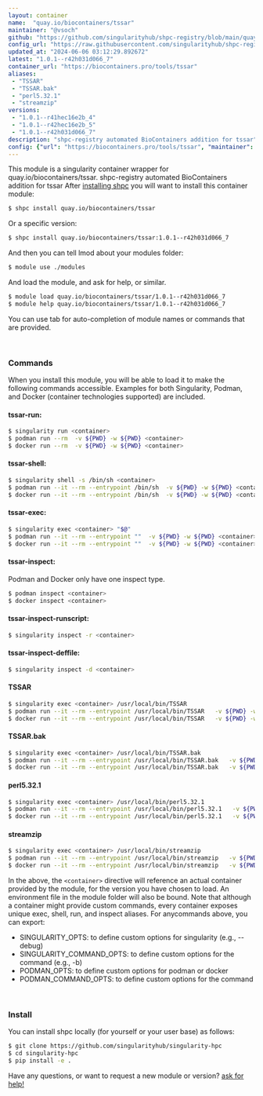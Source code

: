 ```yaml
---
layout: container
name:  "quay.io/biocontainers/tssar"
maintainer: "@vsoch"
github: "https://github.com/singularityhub/shpc-registry/blob/main/quay.io/biocontainers/tssar/container.yaml"
config_url: "https://raw.githubusercontent.com/singularityhub/shpc-registry/main/quay.io/biocontainers/tssar/container.yaml"
updated_at: "2024-06-06 03:12:29.892672"
latest: "1.0.1--r42h031d066_7"
container_url: "https://biocontainers.pro/tools/tssar"
aliases:
 - "TSSAR"
 - "TSSAR.bak"
 - "perl5.32.1"
 - "streamzip"
versions:
 - "1.0.1--r41hec16e2b_4"
 - "1.0.1--r42hec16e2b_5"
 - "1.0.1--r42h031d066_7"
description: "shpc-registry automated BioContainers addition for tssar"
config: {"url": "https://biocontainers.pro/tools/tssar", "maintainer": "@vsoch", "description": "shpc-registry automated BioContainers addition for tssar", "latest": {"1.0.1--r42h031d066_7": "sha256:643de6fe5484f7ba66b91ad3031b0ceed2fb3176e84e6d9bd1015e5f73fe7857"}, "tags": {"1.0.1--r41hec16e2b_4": "sha256:57c20ce056beb17bae4200b20fd596885faf5674102e6d52fc429cc939dae191", "1.0.1--r42hec16e2b_5": "sha256:d21503a49ea1d486a43a3e4455a52aac1d6c71efb3aded30e7b045e8f68146e2", "1.0.1--r42h031d066_7": "sha256:643de6fe5484f7ba66b91ad3031b0ceed2fb3176e84e6d9bd1015e5f73fe7857"}, "docker": "quay.io/biocontainers/tssar", "aliases": {"TSSAR": "/usr/local/bin/TSSAR", "TSSAR.bak": "/usr/local/bin/TSSAR.bak", "perl5.32.1": "/usr/local/bin/perl5.32.1", "streamzip": "/usr/local/bin/streamzip"}}
---
```


This module is a singularity container wrapper for quay.io/biocontainers/tssar.
shpc-registry automated BioContainers addition for tssar
After [installing shpc](#install) you will want to install this container module:


```bash
$ shpc install quay.io/biocontainers/tssar
```

Or a specific version:

```bash
$ shpc install quay.io/biocontainers/tssar:1.0.1--r42h031d066_7
```

And then you can tell lmod about your modules folder:

```bash
$ module use ./modules
```

And load the module, and ask for help, or similar.

```bash
$ module load quay.io/biocontainers/tssar/1.0.1--r42h031d066_7
$ module help quay.io/biocontainers/tssar/1.0.1--r42h031d066_7
```

You can use tab for auto-completion of module names or commands that are provided.

<br>

### Commands

When you install this module, you will be able to load it to make the following commands accessible.
Examples for both Singularity, Podman, and Docker (container technologies supported) are included.

#### tssar-run:

```bash
$ singularity run <container>
$ podman run --rm  -v ${PWD} -w ${PWD} <container>
$ docker run --rm  -v ${PWD} -w ${PWD} <container>
```

#### tssar-shell:

```bash
$ singularity shell -s /bin/sh <container>
$ podman run --it --rm --entrypoint /bin/sh  -v ${PWD} -w ${PWD} <container>
$ docker run --it --rm --entrypoint /bin/sh  -v ${PWD} -w ${PWD} <container>
```

#### tssar-exec:

```bash
$ singularity exec <container> "$@"
$ podman run --it --rm --entrypoint ""  -v ${PWD} -w ${PWD} <container> "$@"
$ docker run --it --rm --entrypoint ""  -v ${PWD} -w ${PWD} <container> "$@"
```

#### tssar-inspect:

Podman and Docker only have one inspect type.

```bash
$ podman inspect <container>
$ docker inspect <container>
```

#### tssar-inspect-runscript:

```bash
$ singularity inspect -r <container>
```

#### tssar-inspect-deffile:

```bash
$ singularity inspect -d <container>
```


#### TSSAR

```bash
$ singularity exec <container> /usr/local/bin/TSSAR
$ podman run --it --rm --entrypoint /usr/local/bin/TSSAR   -v ${PWD} -w ${PWD} <container> -c " $@"
$ docker run --it --rm --entrypoint /usr/local/bin/TSSAR   -v ${PWD} -w ${PWD} <container> -c " $@"
```


#### TSSAR.bak

```bash
$ singularity exec <container> /usr/local/bin/TSSAR.bak
$ podman run --it --rm --entrypoint /usr/local/bin/TSSAR.bak   -v ${PWD} -w ${PWD} <container> -c " $@"
$ docker run --it --rm --entrypoint /usr/local/bin/TSSAR.bak   -v ${PWD} -w ${PWD} <container> -c " $@"
```


#### perl5.32.1

```bash
$ singularity exec <container> /usr/local/bin/perl5.32.1
$ podman run --it --rm --entrypoint /usr/local/bin/perl5.32.1   -v ${PWD} -w ${PWD} <container> -c " $@"
$ docker run --it --rm --entrypoint /usr/local/bin/perl5.32.1   -v ${PWD} -w ${PWD} <container> -c " $@"
```


#### streamzip

```bash
$ singularity exec <container> /usr/local/bin/streamzip
$ podman run --it --rm --entrypoint /usr/local/bin/streamzip   -v ${PWD} -w ${PWD} <container> -c " $@"
$ docker run --it --rm --entrypoint /usr/local/bin/streamzip   -v ${PWD} -w ${PWD} <container> -c " $@"
```



In the above, the `<container>` directive will reference an actual container provided
by the module, for the version you have chosen to load. An environment file in the
module folder will also be bound. Note that although a container
might provide custom commands, every container exposes unique exec, shell, run, and
inspect aliases. For anycommands above, you can export:

 - SINGULARITY_OPTS: to define custom options for singularity (e.g., --debug)
 - SINGULARITY_COMMAND_OPTS: to define custom options for the command (e.g., -b)
 - PODMAN_OPTS: to define custom options for podman or docker
 - PODMAN_COMMAND_OPTS: to define custom options for the command

<br>

### Install

You can install shpc locally (for yourself or your user base) as follows:

```bash
$ git clone https://github.com/singularityhub/singularity-hpc
$ cd singularity-hpc
$ pip install -e .
```

Have any questions, or want to request a new module or version? [ask for help!](https://github.com/singularityhub/singularity-hpc/issues)